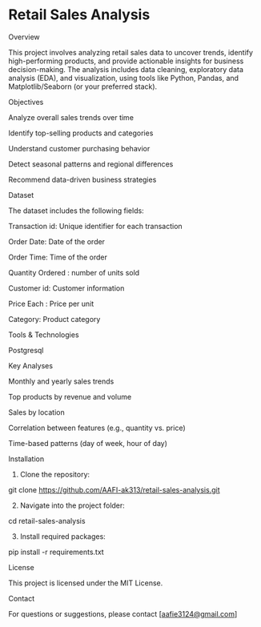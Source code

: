 # Retail Sales Analysis

Overview

This project involves analyzing retail sales data to uncover trends, identify high-performing products, and provide actionable insights for business decision-making. The analysis includes data cleaning, exploratory data analysis (EDA), and visualization, using tools like Python, Pandas, and Matplotlib/Seaborn (or your preferred stack).

Objectives

Analyze overall sales trends over time

Identify top-selling products and categories

Understand customer purchasing behavior

Detect seasonal patterns and regional differences

Recommend data-driven business strategies


Dataset

The dataset includes the following fields:

Transaction id: Unique identifier for each transaction


Order Date: Date of the order

Order Time: Time of the order

Quantity Ordered : number of units sold

Customer id: Customer  information

Price Each : Price per unit 

Category: Product category 


Tools & Technologies

Postgresql 



Key Analyses

Monthly and yearly sales trends

Top products by revenue and volume

Sales by location

Correlation between features (e.g., quantity vs. price)

Time-based patterns (day of week, hour of day)


Installation 

1. Clone the repository:

git clone https://github.com/AAFI-ak313/retail-sales-analysis.git


2. Navigate into the project folder:

cd retail-sales-analysis


3. Install required packages:

pip install -r requirements.txt




License

This project is licensed under the MIT License.

Contact

For questions or suggestions, please contact [aafie3124@gmail.com]